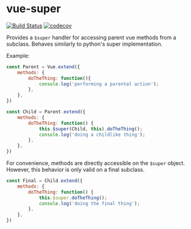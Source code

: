 # vue-super

[![Build Status](https://travis-ci.org/rpkilby/vue-super.svg?branch=master)](https://travis-ci.org/rpkilby/vue-super)
[![codecov](https://codecov.io/gh/rpkilby/vue-super/branch/master/graph/badge.svg)](https://codecov.io/gh/rpkilby/vue-super)


Provides a `$super` handler for accessing parent vue methods from a subclass.
Behaves similarly to python's super implementation.

Example:

```js
const Parent = Vue.extend({
    methods: {
        doTheThing: function(){
            console.log('performing a parental action');
        },
    },
})

const Child = Parent.extend({
    methods: {
        doTheThing: function() {
            this.$super(Child, this).doTheThing();
            console.log('doing a childlike thing');
        },
    },
})
```

For convenience, methods are directly accessible on the `$super` object.
However, this behavior is only valid on a final subclass.

```js
const Final = Child.extend({
    methods: {
        doTheThing: function() {
            this.$super.doTheThing();
            console.log('doing the final thing');
        },
    },
})
```
